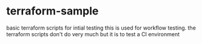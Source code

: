 # terraform-sample
basic terraform scripts for intial testing
this is used for workflow testing. the terraform scripts don't do very much but it is to test a CI environment
